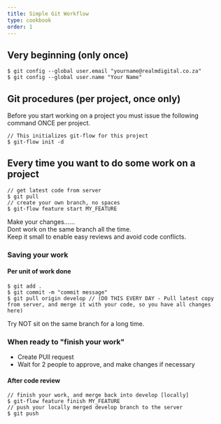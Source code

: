 ```yaml
---
title: Simple Git Workflow
type: cookbook
order: 1
---
```


## Very beginning (only once)
```shell script
$ git config --global user.email "yourname@realmdigital.co.za"  
$ git config --global user.name "Your Name"  
```
## Git procedures (per project, once only)
Before you start working on a project you must issue the following command ONCE per project.  
```shell script
// This initializes git-flow for this project
$ git-flow init -d
```
## Every time you want to do some work on a project
```shell script
// get latest code from server
$ git pull
// create your own branch, no spaces
$ git-flow feature start MY_FEATURE  
```
Make your changes......  
Dont work on the same branch all the time.  
Keep it small to enable easy reviews and avoid code conflicts.  

### Saving your work
#### Per unit of work done
```shell script
$ git add .
$ git commit -m "commit message"
$ git pull origin develop // (DO THIS EVERY DAY - Pull latest copy from server, and merge it with your code, so you have all changes here)   
```
Try NOT sit on the same branch for a long time. 

### When ready to "finish your work"
* Create PUll request  
* Wait for 2 people to approve, and make changes if necessary

#### After code review
```shell script
// finish your work, and merge back into develop [locally]
$ git-flow feature finish MY_FEATURE 
// push your locally merged develop branch to the server  
$ git push
```
